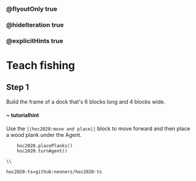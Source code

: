 ### @flyoutOnly true
### @hideIteration true
### @explicitHints true

# Teach fishing

## Step 1
Build the frame of a dock that's 6 blocks long and 4 blocks wide.

#### ~ tutorialhint 
Use the ``||hoc2020:move and place||`` block to move forward and then place a wood plank under the Agent.

```ghost
    hoc2020.placePlanks()
    hoc2020.turnAgent()  
```
```template
\\
```
```package
hoc2020-ts=github:neonerz/hoc2020-ts
```